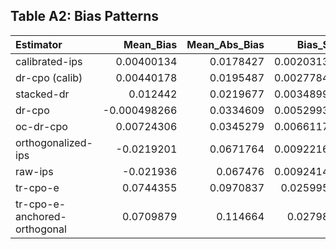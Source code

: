 ## Table A2: Bias Patterns

| Estimator                    |    Mean_Bias |   Mean_Abs_Bias |    Bias_SE | Pattern   |   clone_bias |   clone_t | clone_sig   |   parallel_bias |   parallel_t | parallel_sig   |   premium_bias |   premium_t | premium_sig   |
|:-----------------------------|-------------:|----------------:|-----------:|:----------|-------------:|----------:|:------------|----------------:|-------------:|:---------------|---------------:|------------:|:--------------|
| calibrated-ips               |  0.00400134  |       0.0178427 | 0.00203133 | Mixed     |   0.00720951 |   2.21579 | *           |     -0.00420661 |     1.25969  |                |     0.00900113 |   2.46396   | *             |
| dr-cpo (calib)               |  0.00440178  |       0.0195487 | 0.00277841 | Mixed     |   0.00623636 |   1.33206 |             |      0.00213645 |     0.435029 |                |     0.00483254 |   1.00308   |               |
| stacked-dr                   |  0.012442    |       0.0219677 | 0.00348992 | Positive  |   0.0135746  |   2.25517 | *           |      0.0110401  |     1.83505  |                |     0.0127111  |   2.08864   | *             |
| dr-cpo                       | -0.000498266 |       0.0334609 | 0.00529937 | Mixed     |   0.00800134 |   1.7401  |             |     -0.00485207 |     0.437823 |                |    -0.00464406 |   0.451204  |               |
| oc-dr-cpo                    |  0.00724306  |       0.0345279 | 0.00661175 | Positive  |   0.0126432  |   2.39845 | *           |      0.010271   |     0.843821 |                |    -0.00118507 |   0.0811774 |               |
| orthogonalized-ips           | -0.0219201   |       0.0671764 | 0.00922168 | Negative  |   0.00588054 |   1.58577 |             |     -0.0748366  |     3.4017   | *              |     0.0031959  |   0.235903  |               |
| raw-ips                      | -0.021936    |       0.067476  | 0.00924145 | Negative  |   0.00597588 |   1.5973  |             |     -0.075426   |     3.42883  | *              |     0.00364208 |   0.267873  |               |
| tr-cpo-e                     |  0.0744355   |       0.0970837 | 0.0259954  | Positive  |   0.175839   |   2.59328 | *           |      0.00975424 |     0.802546 |                |     0.0377135  |   1.42145   |               |
| tr-cpo-e-anchored-orthogonal |  0.0709879   |       0.114664  | 0.027984   | Positive  |   0.176816   |   2.61381 | *           |      0.0108118  |     0.472369 |                |     0.025336   |   0.71045   |               |